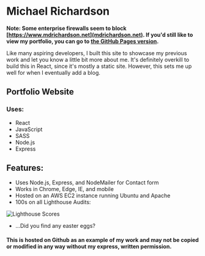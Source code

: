 # Michael Richardson

**Note: Some enterprise firewalls seem to block [https://www.mdrichardson.net](mdrichardson.net). If you'd still like to view my portfolio, you can go to [the GitHub Pages version](https://mdrichardson.github.io/portfolio).**

Like many aspiring developers, I built this site to showcase my previous work and let you know a little bit more about me. It's definitely overkill to build this in React, since it's mostly a static site. However, this sets me up well for when I eventually add a blog.

## Portfolio Website

### Uses:

* React
* JavaScript
* SASS
* Node.js
* Express

## Features:

* Uses Node.js, Express, and NodeMailer for Contact form
* Works in Chrome, Edge, IE, and mobile
* Hosted on an AWS EC2 instance running Ubuntu and Apache
* 100s on all Lighthouse Audits:

![Lighthouse Scores](https://www.mdrichardson.net/static/media/lighthouse.59e521b5.png)

* ...Did you find any easter eggs?

#### This is hosted on Github as an example of my work and may not be copied or modified in any way without my express, written permission.